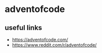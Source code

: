 # adventofcode

## useful links

- https://adventofcode.com/
- https://www.reddit.com/r/adventofcode/
